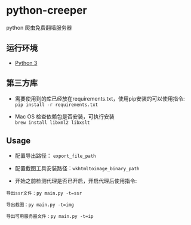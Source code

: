 # python-creeper
python 爬虫免费翻墙服务器

## 运行环境

- [Python 3](https://www.python.org/)

## 第三方库

- 需要使用到的库已经放在requirements.txt，使用pip安装的可以使用指令:  
`pip install -r requirements.txt`

- Mac OS 检查依赖包是否安装，可执行安装  
`brew install libxml2 libxslt`

## Usage

- 配置导出路径： `export_file_path`

- 配置截图工具安装路径：`wkhtmltoimage_binary_path`

- 开始之前检测代理是否已开启，开启代理后使用指令:  

`导出ssr文件：py main.py -t=ssr`  

`导出截图：py main.py -t=img`  

`导出可用服务器文件：py main.py -t=ip`  


